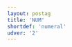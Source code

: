 ```yaml
---
layout: postag
title: 'NUM'
shortdef: 'numeral'
udver: '2'
---
```

<!-- Interlanguage links updated St lis 3 20:58:11 CET 2021 -->
